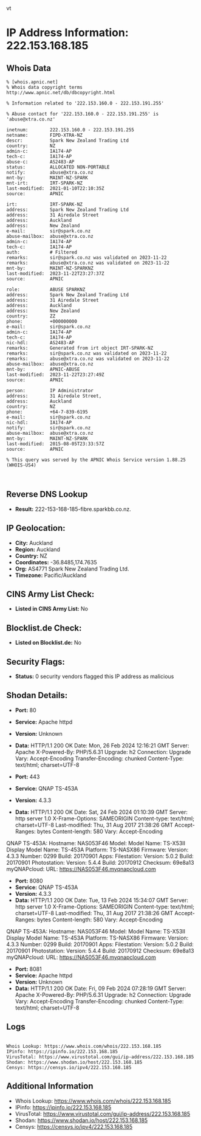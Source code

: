 vt
# IP Address Information: 222.153.168.185

## Whois Data
```
% [whois.apnic.net]
% Whois data copyright terms    http://www.apnic.net/db/dbcopyright.html

% Information related to '222.153.160.0 - 222.153.191.255'

% Abuse contact for '222.153.160.0 - 222.153.191.255' is 'abuse@xtra.co.nz'

inetnum:        222.153.160.0 - 222.153.191.255
netname:        FIPD-XTRA-NZ
descr:          Spark New Zealand Trading Ltd
country:        NZ
admin-c:        IA174-AP
tech-c:         IA174-AP
abuse-c:        AS2483-AP
status:         ALLOCATED NON-PORTABLE
notify:         abuse@xtra.co.nz
mnt-by:         MAINT-NZ-SPARK
mnt-irt:        IRT-SPARK-NZ
last-modified:  2021-01-10T22:10:35Z
source:         APNIC

irt:            IRT-SPARK-NZ
address:        Spark New Zealand Trading Ltd
address:        31 Airedale Street
address:        Auckland
address:        New Zealand
e-mail:         sir@spark.co.nz
abuse-mailbox:  abuse@xtra.co.nz
admin-c:        IA174-AP
tech-c:         IA174-AP
auth:           # Filtered
remarks:        sir@spark.co.nz was validated on 2023-11-22
remarks:        abuse@xtra.co.nz was validated on 2023-11-22
mnt-by:         MAINT-NZ-SPARKNZ
last-modified:  2023-11-22T23:27:37Z
source:         APNIC

role:           ABUSE SPARKNZ
address:        Spark New Zealand Trading Ltd
address:        31 Airedale Street
address:        Auckland
address:        New Zealand
country:        ZZ
phone:          +000000000
e-mail:         sir@spark.co.nz
admin-c:        IA174-AP
tech-c:         IA174-AP
nic-hdl:        AS2483-AP
remarks:        Generated from irt object IRT-SPARK-NZ
remarks:        sir@spark.co.nz was validated on 2023-11-22
remarks:        abuse@xtra.co.nz was validated on 2023-11-22
abuse-mailbox:  abuse@xtra.co.nz
mnt-by:         APNIC-ABUSE
last-modified:  2023-11-22T23:27:49Z
source:         APNIC

person:         IP Administrator
address:        31 Airedale Street,
address:        Auckland
country:        NZ
phone:          +64-7-839-6195
e-mail:         sir@spark.co.nz
nic-hdl:        IA174-AP
notify:         sir@spark.co.nz
abuse-mailbox:  abuse@xtra.co.nz
mnt-by:         MAINT-NZ-SPARK
last-modified:  2015-08-05T23:33:57Z
source:         APNIC

% This query was served by the APNIC Whois Service version 1.88.25 (WHOIS-US4)



```
## Reverse DNS Lookup
- **Result:** 222-153-168-185-fibre.sparkbb.co.nz.

## IP Geolocation:
- **City:** Auckland
- **Region:** Auckland
- **Country:** NZ
- **Coordinates:** -36.8485,174.7635
- **Org:** AS4771 Spark New Zealand Trading Ltd.
- **Timezone:** Pacific/Auckland

## CINS Army List Check:
- **Listed in CINS Army List:** 
No

## Blocklist.de Check:
- **Listed on Blocklist.de:** 
No

## Security Flags:
- **Status:** 0 security vendors flagged this IP address as malicious

## Shodan Details:
- **Port:** 80
- **Service:** Apache httpd
- **Version:** Unknown
- **Data:** HTTP/1.1 200 OK
Date: Mon, 26 Feb 2024 12:16:21 GMT
Server: Apache
X-Powered-By: PHP/5.6.31
Upgrade: h2
Connection: Upgrade
Vary: Accept-Encoding
Transfer-Encoding: chunked
Content-Type: text/html; charset=UTF-8



- **Port:** 443
- **Service:** QNAP TS-453A
- **Version:** 4.3.3
- **Data:** HTTP/1.1 200 OK
Date: Sat, 24 Feb 2024 01:10:39 GMT
Server: http server 1.0
X-Frame-Options: SAMEORIGIN
Content-type: text/html; charset=UTF-8
Last-modified: Thu, 31 Aug 2017 21:38:26 GMT
Accept-Ranges: bytes
Content-length: 580
Vary: Accept-Encoding


QNAP TS-453A:
  Hostname: NAS053F46
  Model:
    Model Name: TS-X53II
    Display Model Name: TS-453A
    Platform: TS-NASX86
  Firmware:
    Version: 4.3.3
    Number: 0299
    Build: 20170901
  Apps:
    Filestation:
      Version: 5.0.2
      Build: 20170901
    Photostation:
      Version: 5.4.4
      Build: 20170912
      Checksum: 69e8a13
  myQNAPcloud:
    URL: https://NAS053F46.myqnapcloud.com


- **Port:** 8080
- **Service:** QNAP TS-453A
- **Version:** 4.3.3
- **Data:** HTTP/1.1 200 OK
Date: Tue, 13 Feb 2024 15:34:07 GMT
Server: http server 1.0
X-Frame-Options: SAMEORIGIN
Content-type: text/html; charset=UTF-8
Last-modified: Thu, 31 Aug 2017 21:38:26 GMT
Accept-Ranges: bytes
Content-length: 580
Vary: Accept-Encoding


QNAP TS-453A:
  Hostname: NAS053F46
  Model:
    Model Name: TS-X53II
    Display Model Name: TS-453A
    Platform: TS-NASX86
  Firmware:
    Version: 4.3.3
    Number: 0299
    Build: 20170901
  Apps:
    Filestation:
      Version: 5.0.2
      Build: 20170901
    Photostation:
      Version: 5.4.4
      Build: 20170912
      Checksum: 69e8a13
  myQNAPcloud:
    URL: https://NAS053F46.myqnapcloud.com


- **Port:** 8081
- **Service:** Apache httpd
- **Version:** Unknown
- **Data:** HTTP/1.1 200 OK
Date: Fri, 09 Feb 2024 07:28:19 GMT
Server: Apache
X-Powered-By: PHP/5.6.31
Upgrade: h2
Connection: Upgrade
Vary: Accept-Encoding
Transfer-Encoding: chunked
Content-Type: text/html; charset=UTF-8



## Logs
```

Whois Lookup: https://www.whois.com/whois/222.153.168.185
IPinfo: https://ipinfo.io/222.153.168.185
VirusTotal: https://www.virustotal.com/gui/ip-address/222.153.168.185
Shodan: https://www.shodan.io/host/222.153.168.185
Censys: https://censys.io/ipv4/222.153.168.185

```
## Additional Information
- Whois Lookup: https://www.whois.com/whois/222.153.168.185
- IPinfo: https://ipinfo.io/222.153.168.185
- VirusTotal: https://www.virustotal.com/gui/ip-address/222.153.168.185
- Shodan: https://www.shodan.io/host/222.153.168.185
- Censys: https://censys.io/ipv4/222.153.168.185

